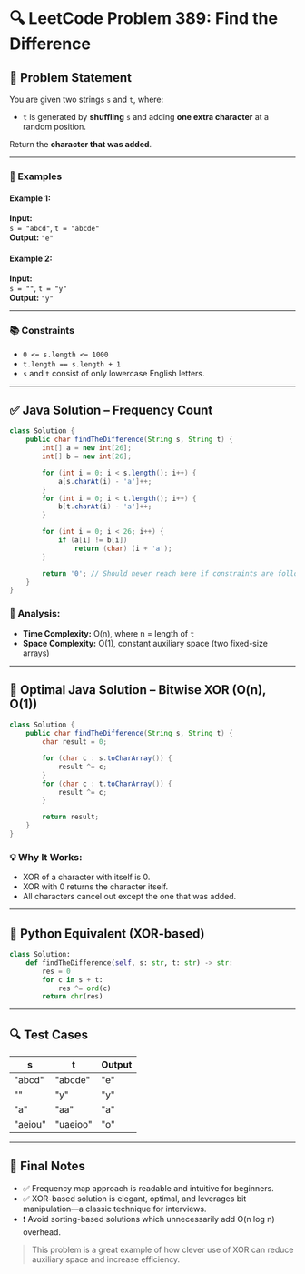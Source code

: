 # 🔍 LeetCode Problem 389: Find the Difference

## 📘 Problem Statement

You are given two strings `s` and `t`, where:
- `t` is generated by **shuffling** `s` and adding **one extra character** at a random position.

Return the **character that was added**.

---

### 🧠 Examples

#### Example 1:
**Input:**  
`s = "abcd"`, `t = "abcde"`  
**Output:** `"e"`

#### Example 2:
**Input:**  
`s = ""`, `t = "y"`  
**Output:** `"y"`

---

### 📚 Constraints

- `0 <= s.length <= 1000`
- `t.length == s.length + 1`
- `s` and `t` consist of only lowercase English letters.

---

## ✅ Java Solution – Frequency Count

```java
class Solution {
    public char findTheDifference(String s, String t) {
        int[] a = new int[26];
        int[] b = new int[26];

        for (int i = 0; i < s.length(); i++) {
            a[s.charAt(i) - 'a']++;
        }
        for (int i = 0; i < t.length(); i++) {
            b[t.charAt(i) - 'a']++;
        }

        for (int i = 0; i < 26; i++) {
            if (a[i] != b[i])
                return (char) (i + 'a');
        }

        return '0'; // Should never reach here if constraints are followed
    }
}
```

### 🧾 Analysis:
- **Time Complexity:** O(n), where n = length of `t`
- **Space Complexity:** O(1), constant auxiliary space (two fixed-size arrays)

---

## 🧠 Optimal Java Solution – Bitwise XOR (O(n), O(1))

```java
class Solution {
    public char findTheDifference(String s, String t) {
        char result = 0;

        for (char c : s.toCharArray()) {
            result ^= c;
        }
        for (char c : t.toCharArray()) {
            result ^= c;
        }

        return result;
    }
}
```

### 💡 Why It Works:
- XOR of a character with itself is 0.
- XOR with 0 returns the character itself.
- All characters cancel out except the one that was added.

---

## 🐍 Python Equivalent (XOR-based)

```python
class Solution:
    def findTheDifference(self, s: str, t: str) -> str:
        res = 0
        for c in s + t:
            res ^= ord(c)
        return chr(res)
```

---

## 🔍 Test Cases

| s       | t        | Output |
|---------|----------|--------|
| "abcd"  | "abcde"  | "e"    |
| ""      | "y"      | "y"    |
| "a"     | "aa"     | "a"    |
| "aeiou" | "uaeioo" | "o"    |

---

## 📌 Final Notes

- ✅ Frequency map approach is readable and intuitive for beginners.
- ✅ XOR-based solution is elegant, optimal, and leverages bit manipulation—a classic technique for interviews.
- ❗ Avoid sorting-based solutions which unnecessarily add O(n log n) overhead.

> This problem is a great example of how clever use of XOR can reduce auxiliary space and increase efficiency.


